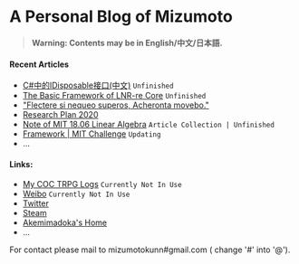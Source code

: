 # A Personal Blog of Mizumoto

> __Warning: Contents may be in English/中文/日本語.__

#### Recent Articles
- [C#中的IDisposable接口(中文)](/Blog_CSharp/IDisposable.md)  `Unfinished`
- [The Basic Framework of LNR-re Core](/LNR-re/Framework.md)  `Unfinished`
- ["Flectere si nequeo superos, Acheronta movebo."](/Itazura/Flectere.md)
- [Research Plan 2020](/ResearchPlan/Plan2020.md)
- [Note of MIT 18.06 Linear Algebra](/LinearAlgebra/Index.md)  `Article Collection | Unfinished`
- [Framework | MIT Challenge](/MITchallenge/Index.md) `Updating`
- ...

#### Links:
- [My COC TRPG Logs](https://www.mizumoto.ml:10031)   `Currently Not In Use`
- [Weibo](https://weibo.com/mizumoto/)  `Currently Not In Use`
- [Twitter](https://twitter.com/M1zumoto)
- [Steam](https://steamcommunity.com/id/mouxiaomo/)
- [Akemimadoka's Home](https://syaro.hotococoa.moe/wordpress/)
- ...


For contact please mail to mizumotokunn#gmail.com ( change '#' into '@').
